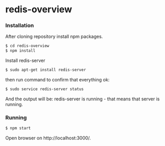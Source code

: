 # redis-overview
### Installation
After cloning repository install npm packages.

```sh
$ cd redis-overview
$ npm install
```

Install redis-server
```sh
$ sudo apt-get install redis-server
```

then run command to confirm that everything ok:

```sh
$ sudo service redis-server status
```

And the output will be: redis-server is running - that means that server is running.

### Running

```sh
$ npm start
```
Open browser on http://localhost:3000/.
